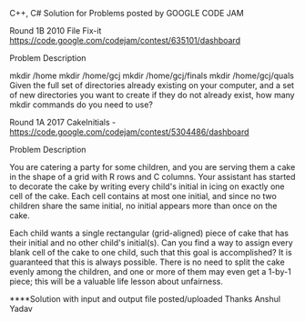 C++, C# Solution for Problems posted by GOOGLE CODE JAM

Round 1B 2010
File Fix-it
https://code.google.com/codejam/contest/635101/dashboard

Problem Description

mkdir /home
mkdir /home/gcj
mkdir /home/gcj/finals
mkdir /home/gcj/quals
Given the full set of directories already existing on your computer, and a set of new directories you want to create if they do not already exist, how many mkdir commands do you need to use?




Round 1A 2017
CakeInitials - 
https://code.google.com/codejam/contest/5304486/dashboard

Problem Description


You are catering a party for some children, and you are serving them a cake in the shape of a grid with R rows and C columns. Your assistant has started to decorate the cake by writing every child's initial in icing on exactly one cell of the cake. Each cell contains at most one initial, and since no two children share the same initial, no initial appears more than once on the cake.

Each child wants a single rectangular (grid-aligned) piece of cake that has their initial and no other child's initial(s). Can you find a way to assign every blank cell of the cake to one child, such that this goal is accomplished? It is guaranteed that this is always possible. There is no need to split the cake evenly among the children, and one or more of them may even get a 1-by-1 piece; this will be a valuable life lesson about unfairness.





****Solution with input and output file posted/uploaded
Thanks
Anshul Yadav
